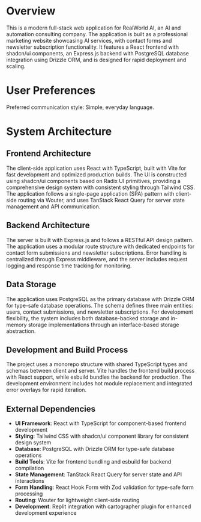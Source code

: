 # Overview

This is a modern full-stack web application for RealWorld AI, an AI and automation consulting company. The application is built as a professional marketing website showcasing AI services, with contact forms and newsletter subscription functionality. It features a React frontend with shadcn/ui components, an Express.js backend with PostgreSQL database integration using Drizzle ORM, and is designed for rapid deployment and scaling.

# User Preferences

Preferred communication style: Simple, everyday language.

# System Architecture

## Frontend Architecture
The client-side application uses React with TypeScript, built with Vite for fast development and optimized production builds. The UI is constructed using shadcn/ui components based on Radix UI primitives, providing a comprehensive design system with consistent styling through Tailwind CSS. The application follows a single-page application (SPA) pattern with client-side routing via Wouter, and uses TanStack React Query for server state management and API communication.

## Backend Architecture
The server is built with Express.js and follows a RESTful API design pattern. The application uses a modular route structure with dedicated endpoints for contact form submissions and newsletter subscriptions. Error handling is centralized through Express middleware, and the server includes request logging and response time tracking for monitoring.

## Data Storage
The application uses PostgreSQL as the primary database with Drizzle ORM for type-safe database operations. The schema defines three main entities: users, contact submissions, and newsletter subscriptions. For development flexibility, the system includes both database-backed storage and in-memory storage implementations through an interface-based storage abstraction.

## Development and Build Process
The project uses a monorepo structure with shared TypeScript types and schemas between client and server. Vite handles the frontend build process with React support, while esbuild bundles the backend for production. The development environment includes hot module replacement and integrated error overlays for rapid iteration.

## External Dependencies

- **UI Framework**: React with TypeScript for component-based frontend development
- **Styling**: Tailwind CSS with shadcn/ui component library for consistent design system
- **Database**: PostgreSQL with Drizzle ORM for type-safe database operations
- **Build Tools**: Vite for frontend bundling and esbuild for backend compilation
- **State Management**: TanStack React Query for server state and API interactions
- **Form Handling**: React Hook Form with Zod validation for type-safe form processing
- **Routing**: Wouter for lightweight client-side routing
- **Development**: Replit integration with cartographer plugin for enhanced development experience